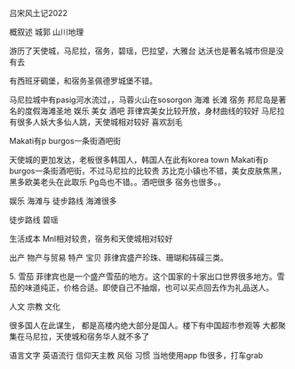 吕宋风土记2022


概叙述 城郭 山川地理


游历了天使城，马尼拉，宿务，碧瑶，巴拉望，大雅台
达沃也是著名城市但是没有去

有西班牙碉堡，和宿务圣佩德罗城堡不错。

马尼拉城中有pasig河水流过，，马蓉火山在sosorgon
海滩 长滩 宿务 邦尼岛是著名的度假海滩圣地
 娱乐 美女 酒吧
菲律宾美女比较开放，身材曲线的较好
马尼拉有很多人妖大多仙人跳，天使城相对较好
喜欢刮毛

Makati有p burgos一条街酒吧街


天使城的更加发达，老板很多韩国人，韩国人在此有korea town
Makati有p burgos一条街酒吧街，不过马尼拉的比较贵
苏比克小镇也不错，美女皮肤焦黑，黑多欧美老头在此取乐
Pg岛也不错。。酒吧很多
宿务也很多。。


 娱乐 海滩与 徒步路线
海滩很多

徒步路线  碧瑶





生活成本
Mnl相对较贵，宿务和天使城相对较好








出产 物产与贸易 特产 宝贝
菲律宾盛产珍珠、珊瑚和砗磲三类。

5. 雪茄
菲律宾也是一个盛产雪茄的地方。这个国家的十家出口世界很多地方。雪茄的味道纯正，价格合适。即使自己不抽烟，也可以买点回去作为礼品送人。


人文 宗教 文化

很多国人在此谋生，
都是高楼内绝大部分是国人。楼下有中国超市参观等
大都聚集在马尼拉，天使城和宿务华人就不多了

语言文字  英语流行
信仰天主教
风俗 习惯
当地使用app fb很多，打车grab


